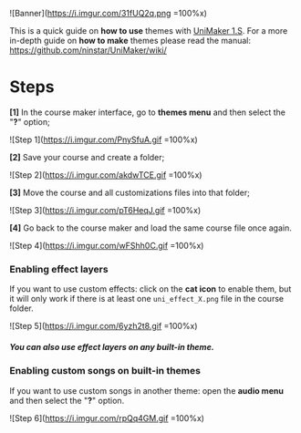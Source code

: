 
![Banner](https://i.imgur.com/31fUQ2q.png  =100%x)

This is a quick guide on **how to use** themes with [UniMaker 1.S](https://ninstars.blogspot.com/p/unimakerbeta.html). For a more in-depth guide on **how to make** themes please read the manual: https://github.com/ninstar/UniMaker/wiki/

# Steps

**[1]** In the course maker interface, go to **themes menu** and then select the "**?**" option;

![Step 1](https://i.imgur.com/PnySfuA.gif =100%x)
  
**[2]** Save your course and create a folder;

![Step 2](https://i.imgur.com/akdwTCE.gif =100%x)
  
**[3]** Move the course and all customizations files into that folder;

![Step 3](https://i.imgur.com/pT6HeqJ.gif =100%x)
  
**[4]** Go back to the course maker and load the same course file once again.

![Step 4](https://i.imgur.com/wFShh0C.gif =100%x)
 
 
### Enabling effect layers

If you want to use custom effects: click on the **cat icon** to enable them, but it will only work if there is at least one ``uni_effect_X.png`` file in the course folder.

![Step 5](https://i.imgur.com/6yzh2t8.gif =100%x)
##### You can also use effect layers on any built-in theme.

### Enabling custom songs on built-in themes
 
If you want to use custom songs in another theme: open the **audio menu** and then select the "**?**" option.

![Step 6](https://i.imgur.com/rpQq4GM.gif =100%x)
<!--stackedit_data:
eyJoaXN0b3J5IjpbLTE3NzgxMDQ3ODNdfQ==
-->